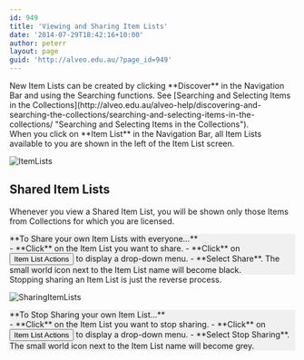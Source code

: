 ```yaml
---
id: 949
title: 'Viewing and Sharing Item Lists'
date: '2014-07-29T18:42:16+10:00'
author: peterr
layout: page
guid: 'http://alveo.edu.au/?page_id=949'
---
```


<aside class="panel panel-default aside"><div class="panel-body">New Item Lists can be created by clicking **Discover** in the Navigation Bar and using the Searching functions. See [Searching and Selecting Items in the Collections](http://alveo.edu.au/alveo-help/discovering-and-searching-the-collections/searching-and-selecting-items-in-the-collections/ "Searching and Selecting Items in the Collections").</div></aside>When you click on **Item List** in the Navigation Bar, all Item Lists available to you are shown in the left of the Item List screen.

![ItemLists](http://bigasc.science.mq.edu.au/wp-content/uploads/2014/07/ItemLists.png)

## **Shared Item Lists**

Whenever you view a Shared Item List, you will be shown only those Items from Collections for which you are licensed.

<section class="panel panel-default instructions" style="background-color: #f0f0f0;"><div class="panel-title"> **To Share your own Item Lists with everyone…**</div><div class="panel-body">- **Click** on the Item List you want to share.
- **Click** on <button class="button-std">Item List Actions</button> to display a drop-down menu.
- **Select Share**. The small world icon next to the Item List name will become black.

</div></section>Stopping sharing an Item List is just the reverse process.

![SharingItemLists](http://bigasc.science.mq.edu.au/wp-content/uploads/2014/07/SharingItemLists.png)

<section class="panel panel-default instructions" style="background-color: #f0f0f0;"><div class="panel-title"> **To Stop Sharing your own Item List…**</div><div class="panel-body">- **Click** on the Item List you want to stop sharing.
- **Click** on <button class="button-std">Item List Actions</button> to display a drop-down menu.
- **Select Stop Sharing**. The small world icon next to the Item List name will become grey.

</div></section>